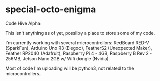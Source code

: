 # special-octo-enigma
Code Hive Alpha

This isn't anything as of yet, possilby a place to store some of my code.

I'm currently working with several microcontrollors:
RedBoard RED-V (SparkFun),
Arduino Uno R3 (Elegoo),
FeatherS2 (Unexpected Maker),
Feather RP2040 (Adafruit),
Raspberry Pi 4 - 4GB,
Raspberry B Rev 2 - 256MB,
Jetson Nano 2GB w/ Wifi dongle (Nvidia).

Most of code I'm uploading will be python3, not related to the microcontrollers.
